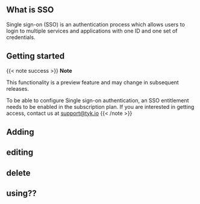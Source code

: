 ## What is SSO
Single sign-on (SSO) is an authentication process which allows users to login to multiple services and applications with one ID and one set of credentials.


## Getting started
{{< note success >}}
**Note**

This functionality is a preview feature and may change in subsequent releases.

To be able to configure Single sign-on authentication, an SSO entitlement needs to be enabled in the subscription plan. 
If you are interested in getting access, contact us at [support@tyk.io](<mailto:support@tyk.io?subject=Tyk Cloud Single sign on>)
{{< /note >}}


## Adding

## editing

## delete

## using??
